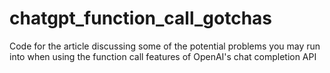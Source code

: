 # chatgpt_function_call_gotchas
Code for the article discussing some of the potential problems you may run into when using the function call features of OpenAI's chat completion API
